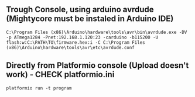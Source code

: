 ## Trough Console, using arduino avrdude (Mightycore must be instaled in Arduino IDE)
```
C:\Program Files (x86)\Arduino\hardware\tools\avr\bin\avrdude.exe -DV -p ATmega1284 -Pnet:192.168.1.120:23 -carduino -b115200 -U flash:w:C:\PATH\TO\firmware.hex:i -C C:\Program Files (x86)\Arduino\hardware\tools\avr\etc\avrdude.conf
```
## Directly from Platformio console (Upload doesn't work) - CHECK platformio.ini
``` 
platformio run -t program 
``` 
